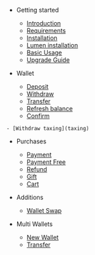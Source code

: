 - Getting started

    - [Introduction](README)
    - [Requirements](requirements)
    - [Installation](installation)
    - [Lumen installation](lumen)
    - [Basic Usage](basic-usage)
    - [Upgrade Guide](upgrade-guide)

- Wallet

    - [Deposit](deposit)
    - [Withdraw](withdraw)
    - [Transfer](transfer)
    - [Refresh balance](refresh)
    - [Confirm](confirm)
<!--    - [Exchange](exchange)-->
    - [Withdraw taxing](taxing)

- Purchases

    - [Payment](payment)
    - [Payment Free](pay-free)
    - [Refund](refund)
    - [Gift](gift)
    - [Cart](cart)
    
- Additions

    - [Wallet Swap](laravel-wallet-swap)

- Multi Wallets

    - [New Wallet](new-wallet)
    - [Transfer](wallet-transfer)

<!--- Currencies-->

<!--    - [Rate Service](rate)-->
<!--    - [Create Wallet](rate-wallet)-->
<!--    - [Taxing](rate-taxing)-->

